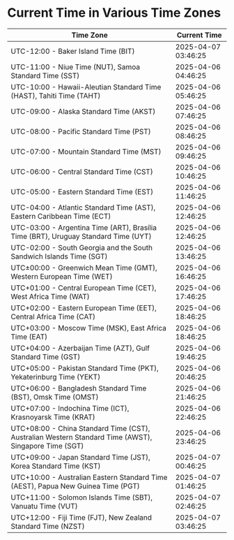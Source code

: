 # Current Time in Various Time Zones

| Time Zone | Current Time |
|-----------|--------------|
| UTC-12:00 - Baker Island Time (BIT) | 2025-04-07 03:46:25 |
| UTC-11:00 - Niue Time (NUT), Samoa Standard Time (SST) | 2025-04-06 04:46:25 |
| UTC-10:00 - Hawaii-Aleutian Standard Time (HAST), Tahiti Time (TAHT) | 2025-04-06 05:46:25 |
| UTC-09:00 - Alaska Standard Time (AKST) | 2025-04-06 07:46:25 |
| UTC-08:00 - Pacific Standard Time (PST) | 2025-04-06 08:46:25 |
| UTC-07:00 - Mountain Standard Time (MST) | 2025-04-06 09:46:25 |
| UTC-06:00 - Central Standard Time (CST) | 2025-04-06 10:46:25 |
| UTC-05:00 - Eastern Standard Time (EST) | 2025-04-06 11:46:25 |
| UTC-04:00 - Atlantic Standard Time (AST), Eastern Caribbean Time (ECT) | 2025-04-06 12:46:25 |
| UTC-03:00 - Argentina Time (ART), Brasília Time (BRT), Uruguay Standard Time (UYT) | 2025-04-06 12:46:25 |
| UTC-02:00 - South Georgia and the South Sandwich Islands Time (SGT) | 2025-04-06 13:46:25 |
| UTC±00:00 - Greenwich Mean Time (GMT), Western European Time (WET) | 2025-04-06 16:46:25 |
| UTC+01:00 - Central European Time (CET), West Africa Time (WAT) | 2025-04-06 17:46:25 |
| UTC+02:00 - Eastern European Time (EET), Central Africa Time (CAT) | 2025-04-06 18:46:25 |
| UTC+03:00 - Moscow Time (MSK), East Africa Time (EAT) | 2025-04-06 18:46:25 |
| UTC+04:00 - Azerbaijan Time (AZT), Gulf Standard Time (GST) | 2025-04-06 19:46:25 |
| UTC+05:00 - Pakistan Standard Time (PKT), Yekaterinburg Time (YEKT) | 2025-04-06 20:46:25 |
| UTC+06:00 - Bangladesh Standard Time (BST), Omsk Time (OMST) | 2025-04-06 21:46:25 |
| UTC+07:00 - Indochina Time (ICT), Krasnoyarsk Time (KRAT) | 2025-04-06 22:46:25 |
| UTC+08:00 - China Standard Time (CST), Australian Western Standard Time (AWST), Singapore Time (SGT) | 2025-04-06 23:46:25 |
| UTC+09:00 - Japan Standard Time (JST), Korea Standard Time (KST) | 2025-04-07 00:46:25 |
| UTC+10:00 - Australian Eastern Standard Time (AEST), Papua New Guinea Time (PGT) | 2025-04-07 01:46:25 |
| UTC+11:00 - Solomon Islands Time (SBT), Vanuatu Time (VUT) | 2025-04-07 02:46:25 |
| UTC+12:00 - Fiji Time (FJT), New Zealand Standard Time (NZST) | 2025-04-07 03:46:25 |
